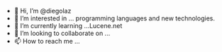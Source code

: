 - 👋 Hi, I’m @diegolaz
- 👀 I’m interested in ... programming languages and new technologies.
- 🌱 I’m currently learning ...Lucene.net
- 💞️ I’m looking to collaborate on ...
- 📫 How to reach me ...

<!---
diegolaz/diegolaz is a ✨ special ✨ repository because its `README.md` (this file) appears on your GitHub profile.
You can click the Preview link to take a look at your changes.
--->
